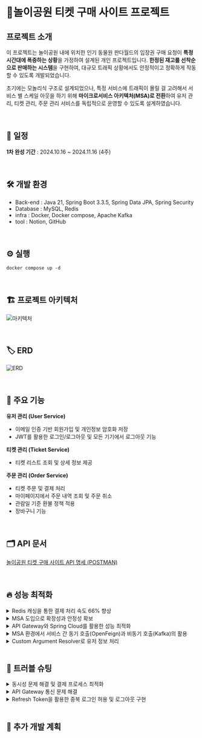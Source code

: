 # 🎠놀이공원 티켓 구매 사이트 프로젝트

## 프로젝트 소개

이 프로젝트는 놀이공원 내에 위치한 인기 동물원 판다월드의 입장권 구매 요청이 **특정 시간대에 폭증하는 상황**을 가정하여 설계된 개인 프로젝트입니다. **한정된 재고를 선착순으로 판매하는 시스템**을 구현하여, 대규모 트래픽 상황에서도 안정적이고 정확하게 작동할 수 있도록 개발되었습니다.

초기에는 모놀리식 구조로 설계되었으나, 특정 서비스에 트래픽이 몰릴 걸 고려해서 서비스 별 스케일 아웃을 하기 위해 **마이크로서비스 아키텍처(MSA)로 전환**하여 유저 관리, 티켓 관리, 주문 관리 서비스를 독립적으로 운영할 수 있도록 설계하였습니다.

<br>

## 📅 일정

**1차 완성 기간** : 2024.10.16 ~ 2024.11.16 (4주)

<br>

## 🛠 개발 환경

- Back-end : Java 21, Spring Boot 3.3.5, Spring Data JPA, Spring Security
- Database : MySQL, Redis
- infra : Docker, Docker compose, Apache Kafka
- tool : Notion, GitHub

<br>

## ⚙ 실행

```
docker compose up -d
```

<br>

## 🏗 프로젝트 아키텍처
![아키텍처](https://github.com/user-attachments/assets/837cc05b-5983-4909-ae08-f4fcd9bee7b2)

<br>

## 🏷 ERD
![ERD](https://github.com/user-attachments/assets/19bcdbb0-d486-4b9e-b52d-9c0e9b5b4823)

<br>

## 🎯 주요 기능

**유저 관리 (User Service)**

- 이메일 인증 기반 회원가입 및 개인정보 암호화 저장
- JWT를 활용한 로그인/로그아웃 및 모든 기기에서 로그아웃 기능

**티켓 관리 (Ticket Service)**

- 티켓 리스트 조회 및 상세 정보 제공

**주문 관리 (Order Service)**

- 티켓 주문 및 결제 처리
- 마이페이지에서 주문 내역 조회 및 주문 취소
- 관람일 기준 환불 정책 적용
- 장바구니 기능

<br>

## 🗂 API 문서

[놀이공원 티켓 구매 사이트 API 명세 (POSTMAN)](https://documenter.getpostman.com/view/32408353/2sAY55ZHJX)

<br>

## 🔥 성능 최적화

<details><summary>
Redis 캐싱을 통한 결제 처리 속도 66% 향상

</summary>

### 문제 상황
결제 프로세스에서 부하 테스트 결과, DB에 대한 반복적인 요청이 발생하여 처리 속도가 저하되는 문제가 있었습니다. 특히, 대량 트래픽 상황에서 DB 부하가 증가하며 결제 성공률에 영향을 미칠 가능성이 있었습니다.

### 해결을 위한 방법

**DB 최적화**  
- DB에서 인덱싱 최적화, 쿼리 튜닝, 파티셔닝 등으로 응답 속도를 개선

- DB 부하를 근본적으로 해결하지 못하며 한계가 있음

**Redis 캐싱 도입**  
- Redis에 자주 조회되는 데이터를 캐싱하여 DB 요청을 최소화하고 처리 성능 개선
  
### 결과
Redis에 재고 데이터를 캐싱하여 로컬 환경에서 재고 조회 응답 시간을 600ms 에서 205ms로 66% 감소시켰습니다.
결제 프로세스의 처리 속도가 향상되었으며, 대량 트래픽 상황에서도 안정적인 성능을 유지할 수 있었습니다.

![스크린샷 2024-11-26 135155](https://github.com/user-attachments/assets/36ac805a-938a-4130-a257-f741b35892d3) | ![스크린샷 2024-11-26 144300](https://github.com/user-attachments/assets/09bad03b-c344-40be-8492-f24ee1c7b702)
---|---|


### Redis 캐싱 이후의 확장 방안
현재 Redis 캐싱을 활용하여 결제 프로세스 성능을 최적화했지만, 트래픽 증가로 인해 Redis와 DB 부하가 다시 증가할 경우 사용할 방법입니다.

- Redis의 기본 캐싱으로 해결 가능한 트래픽 한계를 초과할 경우, Redis 클러스터나 샤딩을 통한 확장을 우선적으로 고려할 예정입니다.

- 트래픽 분산이나 이벤트 기반 처리가 필요할 경우, Kafka와 CQRS 패턴을 도입하여 읽기와 쓰기를 분리할 수도 있습니다.

- DB 부하가 다시 증가할 경우, DB 리플리케이션과 샤딩을 통해 병렬 처리를 강화합니다.

<br>

</details>



<details><summary>
MSA 도입으로 확장성과 안정성 확보
</summary>

### 모놀리식 구조에서 MSA로의 전환 배경

초기 프로젝트는 모놀리식 아키텍처로 구축되었습니다.
모놀리식 구조는 개발 속도와 초기 기능 구현에는 유리했지만, 일부 서비스에 트래픽이 집중될 경우 전체 시스템 성능에 영향을 미치는 한계가 있었습니다. 특히, 티켓 구매와 같은 특정 기능에서 트래픽이 폭증할 것을 예상했으며, 이를 처리하기 위해 개별 서비스의 독립적인 스케일아웃이 필요하다고 판단했습니다.

### 결과
- MSA 도입으로 트래픽 집중이 예상되는 서비스만 스케일아웃하여 인프라 자원을 효율적으로 사용하고, 대규모 트래픽에도 안정적으로 대응할 수 있었습니다.

- 장애 격리를 통해 개별 서비스 장애가 전체 시스템에 영향을 미치지 않아, 시스템 안정성이 크게 강화되었습니다.

- 독립적인 배포 및 개발로 인해 유지보수가 용이해지고, 새로운 기술 도입 및 기능 확장이 쉬워졌습니다.

</details>


<details><summary>
API Gateway와 Spring Cloud를 활용한 성능 최적화
</summary>

### 기술 선택의 이유

**Eureka를 활용한 서비스 디스커버리**  
MSA 환경에서는 각 서비스가 동적으로 확장되거나 위치가 변경될 수 있기 때문에, Eureka 서버를 활용해 서비스 등록과 탐색을 자동화함으로써, 서비스 간 통신을 동적으로 처리할 수 있는 구조를 구현했습니다. 서비스 위치 변경이나 장애 발생 시에도 자동으로 대체 서비스를 탐색하여 안정적인 요청 처리를 가능하게 했습니다.

**Ribbon을 활용한 클라이언트 사이드 로드 밸런싱**  
트래픽 분산을 최적화하기 위해 Ribbon을 사용해 클라이언트 사이드 로드 밸런싱을 구현했습니다. 이를 통해 각 서비스의 부하를 분산하여 트래픽이 집중되는 상황에서도 시스템이 안정적으로 작동할 수 있도록 설계했습니다. Ribbon은 Eureka와 통합되어 동적으로 서비스 인스턴스를 탐색하고, 가장 적합한 인스턴스에 요청을 전송합니다.

**Resilience4j 서킷 브레이커를 통한 장애 확산 방지**  
서비스 간 호출이 실패하거나 지연될 경우, 장애가 다른 서비스로 확산되지 않도록 Resilience4j 서킷 브레이커를 도입했습니다. 서킷 브레이커는 일정한 실패 임계치를 초과할 경우 요청을 차단하고, 시스템 복구 후 정상적으로 호출이 가능하도록 설계되었습니다. 

### 효과와 성능 개선

**트래픽 분산 최적화**
Ribbon을 활용한 클라이언트 사이드 로드 밸런싱으로 트래픽이 고르게 분산되어, 서비스 과부하를 방지하고 요청 처리 속도를 향상시켰습니다.

**서비스 장애 복원력 강화**  
Eureka와 Resilience4j를 조합하여 서비스 장애 시 대체 인스턴스를 탐색하거나, 서킷 브레이커로 장애 확산을 방지하여 시스템의 복원력을 높였습니다.

**시스템 안정성 확보**  
동적으로 서비스 디스커버리와 로드 밸런싱이 이루어져, 확장성 있는 트래픽 처리 구조를 구축했습니다.
서킷 브레이커를 통해 장애가 발생해도 빠르게 요청 흐름을 차단하여 전체 시스템의 안정성을 유지했습니다.

</details>


<details><summary>
MSA 환경에서 서비스 간 동기 호출(OpenFeign)과 비동기 호출(Kafka)의 활용
</summary>

### 기술 선택의 이유
**OpenFeign(동기 호출)**  
- MSA 환경에서는 각 서비스가 독립적인 데이터베이스를 가지고 있어, 다른 도메인의 데이터를 활용할 때 RESTful API 호출이 필수적입니다. 

- OpenFeign은 인터페이스 기반으로 구현이 간단하며, RESTful API 호출을 효율적으로 처리할 수 있어 개발과 유지보수에도 도움이 되었습니다.

- 주문 서비스에서 티켓 서비스의 데이터를 실시간으로 가져와 주문 유효성을 검증하는 데 사용했습니다. 

**Kafka(비동기 호출)**

- 재고 감소와 같은 작업은 주문 완료 후 트랜잭션 외부에서 처리해야 하며, 대량의 트래픽 환경에서도 안정적으로 작동할 필요가 있었습니다. 

- Kafka는 대규모 데이터를 실시간으로 스트리밍하면서도 내구성과 확장성을 제공하여, 이러한 재고 감소 이벤트 처리에 적합한 선택이었습니다.

- 주문 서비스는 Kafka를 통해 재고 감소 이벤트를 비동기로 전송하고, 티켓 서비스는 이를 소비하여 데이터베이스를 업데이트하였습니다. 

- 이 과정에서 주문 생성과 재고 관리 작업이 분리되어 주문 처리 속도와 시스템 안정성이 크게 향상되었습니다.

### 효과와 성능 개선
- Kafka를 활용한 비동기 호출로 재고 감소 작업이 주문 프로세스와 분리되어 동시성 문제를 방지했습니다.

- 주문 생성과 재고 관리 작업이 병렬로 실행되도록 설계되었으며, 대량 트래픽 상황에서도 안정적인 동작을 보장했습니다.
-  Kafka의 확장 가능한 아키텍처를 통해 대규모 트래픽 환경에서도 안정적인 메시징과 데이터 처리가 가능합니다.

</details>



<details><summary>
Custom Argument Resolver로 유저 정보 처리
</summary>

### 문제 상황
MSA 환경에서 JWT 검증과 유저 정보를 처리하는 로직이 서비스별로 중복되어 있었습니다.
각 서비스에 Security 설정을 추가하고, JWT 검증을 개별적으로 처리하는 방식은 코드의 복잡성을 증가시키고, 성능 저하를 유발했습니다.
또한, 유저 정보가 여러 서비스에서 일관되지 않게 처리될 가능성이 있어 데이터 정합성을 유지하기 어려웠습니다.

### 해결 방법
- Custom Argument Resolver를 도입하여 유저 정보를 간편하고 일관되게 처리할 수 있도록 설계했습니다.
- API Gateway에서 JWT를 검증하고, 유저 정보를 HTTP 헤더로 전달하여 각 서비스에서 별도로 JWT를 검증할 필요가 없도록 했습니다.
- 서비스 단에서는 Custom Argument Resolver를 통해 HTTP 요청에서 유저 정보를 추출하고, 이를 컨트롤러에서 바로 사용할 수 있도록 구현했습니다.

### 사용 이유와 효과
- JWT 검증 로직이 API Gateway로 집중됨에 따라 각 서비스에서 중복되는 Security 설정과 인증 로직을 제거했습니다.
- 서비스 단에서는 Security 필터를 실행하지 않고 HTTP 헤더에서 유저 정보를 간단히 추출하므로, 요청 처리 속도가 개선되었습니다.
- 각 서비스는 유저 정보를 처리하는 데 집중하고, 인증에 대한 책임은 Gateway에 맡겨 책임 분리가 명확해졌습니다.
- Custom Argument Resolver를 통해 유저 정보를 간단히 매개변수로 받을 수 있으므로, 컨트롤러 코드가 간결해지고 가독성이 향상되었습니다.

```java
    @GetMapping
    public ResponseEntity<List<OrderDto>> readAllOrdersByUser(UserInfo userInfo){
        List<OrderDto> orderList = orderService.readAllOrdersByUser(userInfo.username());
        return ResponseEntity.ok(orderList);
    }
```

</details>

<br>


## 🔫 트러블 슈팅

<details><summary>
동시성 문제 해결 및 결제 프로세스 최적화
</summary>

### 문제 상황
결제 프로세스에서 **동시성 문제**로 인해 여러 사용자가 동일한 재고를 동시에 구매하려는 경우, 재고 초과 소진 또는 실패가 발생하는 문제가 있었습니다.

### 해결을 위한 대안

**비관적 락 :** 락으로 인해 성능 저하 발생 가능. 락 대기 시간이 길어질 경우 병목 현상이 심화되므로 제외.

**낙관적 락 :** 적은 재고에 많은 사용자가 몰리는 상황에서 재고 충돌 빈도가 높아 적합하지 않음.

**분산 락 :** 락 관리의 복잡성과 추가적인 성능 오버헤드 발생 가능성. 간단한 재고 감소 로직에 과도하다고 판단.

**Redis + Lua 스크립트 (원자적 연산) :**

- 락 없이 원자성 보장 가능. Redis의 높은 성능을 활용해 병목 현상 없이 데이터 정합성 유지.
- **선택 이유**: 재고 차감 로직이 단순하며, 높은 동시성 환경에서도 성능을 보장할 수 있다고 판단.

**Kafka를 활용한 비동기 처리 :**
 - 결제 완료 시 DB에 최종 재고 반영을 비동기로 처리.
- 트래픽 증가에도 안정적으로 이벤트를 처리하며, 시스템 확장성과 장애 복구 기능 제공.
- **선택 이유**: 이벤트 기반의 비동기 처리를 통해 DB 부담을 줄이고 안정성을 강화.

### 선택한 방법 :
- 최종적으로 Redis와 Lua 스크립트를 활용한 원자적 연산과 Kafka를 활용한 비동기 처리를 조합하여 동시성 문제를 해결했습니다. 
- Redis와 Lua 스크립트를 사용하여 재고 감소 연산을 원자적으로 처리함으로써, 여러 사용자가 동시에 재고를 구매하려고 시도할 때 발생할 수 있는 충돌 문제를 방지했습니다. Pending 상태에서 임시로 재고를 예약하여 결제 완료 전까지 재고 초과 소진을 방지했습니다.
- Kafka를 활용하여 결제 완료 후 최종적으로 데이터베이스에 재고를 반영하는 작업을 비동기적으로 처리했습니다.

<br>

</details>

<details><summary>
API Gateway 통신 문제 해결

</summary>

### 문제 상황

MSA 환경에서 모든 요청이 API Gateway를 통해 전달되는데, 내부 서비스 간 호출에도 JWT 검증이 적용되어 불필요한 인증 과정으로 인해 성능이 저하되었습니다. 
또한, 인증이 필요 없는 요청에서도 검증 필터를 통과해야 하며, 이로 인해 처리 속도가 느려지고 401 Unauthorized 에러가 발생하는 문제가 있었습니다.

### 해결 방법
- JWT 검증이 필요 없는 요청은 검증 필터를 우회하도록 설정했습니다. 
 
- 내부 서비스 간 호출은 명시적으로 /internal 경로를 통해 처리되도록 설계하여, 해당 경로는 인증 없이 접근 가능하도록 설정했습니다.

</details>



<details><summary>
Refresh Token을 활용한 중복 로그인 허용 및 로그아웃 구현
</summary>

### 문제 상황
- 동일 계정으로 여러 기기에서 로그인할 경우, 세션 관리가 통합적으로 이루어져 중복 로그인이 불가능한 구조였습니다.

- 티켓 구매가 중요한 사이트 특성상, 사용자가 여러 기기 또는 브라우저 창에서 로그인 상태를 유지하며 필요한 작업을 수행할 수 있도록 중복 로그인 기능이 필수적이라고 판단했습니다.

- 또한, 비밀번호 변경과 같은 상황에서는 모든 기기에서 일괄적으로 로그아웃할 수 있는 기능도 필요했습니다.

### 해결 방법
- Refresh Token에 sessionId를 포함하여 각 기기를 고유하게 구분하도록 설계했습니다. 이를 통해 동일 계정으로 여러 기기에서 독립적인 세션으로 중복 로그인이 가능해졌습니다.

- 로그아웃 요청 시 해당 sessionId를 기준으로 특정 기기에서만 로그아웃되도록 구현했습니다.

- 비밀번호 변경과 같은 상황에서는 사용자 계정과 관련된 모든 sessionId를 블랙리스트에 등록하여 모든 기기에서 로그아웃되도록 처리했습니다.
</details>


<br>


## 💭 추가 개발 계획
